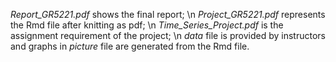 *Report_GR5221.pdf* shows the final report; \n
*Project_GR5221.pdf* represents the Rmd file after knitting as pdf; \n
*Time_Series_Project.pdf* is the assignment requirement of the project; \n
*data* file is provided by instructors and graphs in *picture* file are generated from the Rmd file.

